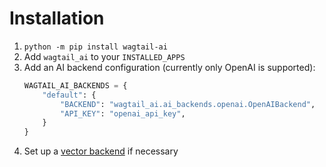 # Installation

1. `python -m pip install wagtail-ai`
2. Add `wagtail_ai` to your `INSTALLED_APPS`
3. Add an AI backend configuration (currently only OpenAI is supported):
    ```python
    WAGTAIL_AI_BACKENDS = {
        "default": {
            "BACKEND": "wagtail_ai.ai_backends.openai.OpenAIBackend",
            "API_KEY": "openai_api_key",
        }
    }
    ```
4. Set up a [vector backend](./vector-search/backends.md) if necessary
